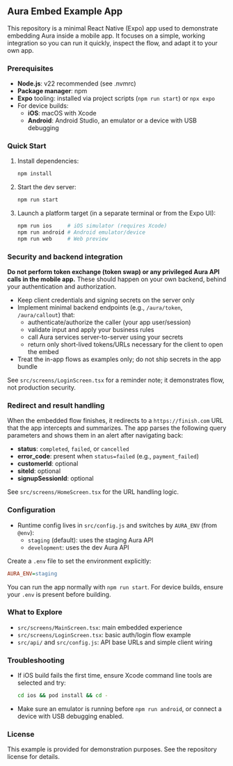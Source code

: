 ## Aura Embed Example App

This repository is a minimal React Native (Expo) app used to demonstrate embedding Aura inside a mobile app. It focuses on a simple, working integration so you can run it quickly, inspect the flow, and adapt it to your own app.

### Prerequisites
- **Node.js**: v22 recommended (see .nvmrc)
- **Package manager**: npm
- **Expo** tooling: installed via project scripts (`npm run start`) or `npx expo`
- For device builds:
  - **iOS**: macOS with Xcode
  - **Android**: Android Studio, an emulator or a device with USB debugging

### Quick Start
1. Install dependencies:
   ```bash
   npm install
   ```
2. Start the dev server:
   ```bash
   npm run start
   ```
3. Launch a platform target (in a separate terminal or from the Expo UI):
   ```bash
   npm run ios     # iOS simulator (requires Xcode)
   npm run android # Android emulator/device
   npm run web     # Web preview
   ```

### Security and backend integration
**Do not perform token exchange (token swap) or any privileged Aura API calls in the mobile app.** These should happen on your own backend, behind your authentication and authorization.

- Keep client credentials and signing secrets on the server only
- Implement minimal backend endpoints (e.g., `/aura/token`, `/aura/callout`) that:
  - authenticate/authorize the caller (your app user/session)
  - validate input and apply your business rules
  - call Aura services server-to-server using your secrets
  - return only short-lived tokens/URLs necessary for the client to open the embed
- Treat the in-app flows as examples only; do not ship secrets in the app bundle

See `src/screens/LoginScreen.tsx` for a reminder note; it demonstrates flow, not production security.

### Redirect and result handling
When the embedded flow finishes, it redirects to a `https://finish.com` URL that the app intercepts and summarizes. The app parses the following query parameters and shows them in an alert after navigating back:

- **status**: `completed`, `failed`, or `cancelled`
- **error_code**: present when `status=failed` (e.g., `payment_failed`)
- **customerId**: optional
- **siteId**: optional
- **signupSessionId**: optional

See `src/screens/HomeScreen.tsx` for the URL handling logic.

### Configuration
- Runtime config lives in `src/config.js` and switches by `AURA_ENV` (from `@env`):
  - `staging` (default): uses the staging Aura API
  - `development`: uses the dev Aura API

Create a `.env` file to set the environment explicitly:
```ini
AURA_ENV=staging
```

You can run the app normally with `npm run start`. For device builds, ensure your `.env` is present before building.

### What to Explore
- `src/screens/MainScreen.tsx`: main embedded experience
- `src/screens/LoginScreen.tsx`: basic auth/login flow example
- `src/api/` and `src/config.js`: API base URLs and simple client wiring

### Troubleshooting
- If iOS build fails the first time, ensure Xcode command line tools are selected and try:
  ```bash
  cd ios && pod install && cd -
  ```
- Make sure an emulator is running before `npm run android`, or connect a device with USB debugging enabled.

### License
This example is provided for demonstration purposes. See the repository license for details.


